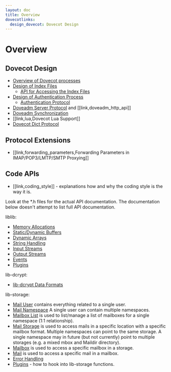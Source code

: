 ```yaml
---
layout: doc
title: Overview
dovecotlinks:
  design_dovecot: Dovecot Design
---
```


# Overview

## Dovecot Design

- [Overview of Dovecot processes](processes)
- [Design of Index Files](indexes/index_format)
  - [API for Accessing the Index Files](indexes/mail_index_api)
- [Design of Authentication Process](auth_process)
  - [Authentication Protocol](auth_protocol)
- [Doveadm Server Protocol](doveadm_protocol) and
  [[link,doveadm_http_api]]
- [Doveadm Synchronization](dsync)
- [[link,lua,Dovecot Lua Support]]
- [Dovecot Dict Protocol](dict_protocol)

## Protocol Extensions

- [[link,forwarding_parameters,Forwarding Parameters in IMAP/POP3/LMTP/SMTP Proxying]]

## Code APIs

- [[link,coding_style]] - explanations how and why the coding style is the
  way it is.

Look at the \*.h files for the actual API documentation. The
documentation below doesn't attempt to list full API documentation.

liblib:

- [Memory Allocations](memory)
- [Static/Dynamic Buffers](buffers)
- [Dynamic Arrays](arrays)
- [String Handling](strings)
- [Input Streams](istreams)
- [Output Streams](ostreams)
- [Events](events)
- [Plugins](plugins)

lib-dcrypt:

- [lib-dcrypt Data Formats](dcrypt)

lib-storage:

- [Mail User](mail_user) contains everything related to
  a single user.
- [Mail Namespace](mail_namespace) A single user can
  contain multiple namespaces.
- [Mailbox List](mailbox_list) is used to list/manage
  a list of mailboxes for a single namespace (1:1 relationship).
- [Mail Storage](mail_storage) is used to access mails
  in a specific location with a specific mailbox format. Multiple namespaces
  can point to the same storage. A single namespace may in future (but not
  currently) point to multiple storages (e.g. a mixed mbox and Maildir
  directory).
- [Mailbox](mailbox) is used to access a specific mailbox
  in a storage.
- [Mail](mail) is used to access a specific mail in a
  mailbox.
- [Error Handling](storage_errors)
- [Plugins](mail_plugins) - how to hook into lib-storage functions.
